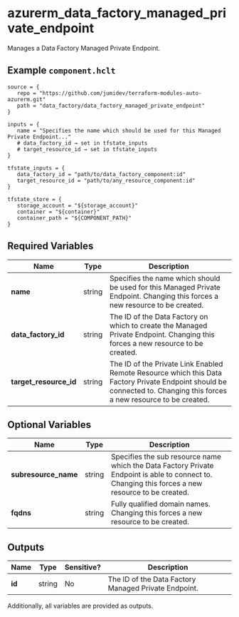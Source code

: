 # azurerm_data_factory_managed_private_endpoint

Manages a Data Factory Managed Private Endpoint.

## Example `component.hclt`

```hcl
source = {
   repo = "https://github.com/jumidev/terraform-modules-auto-azurerm.git"   
   path = "data_factory/data_factory_managed_private_endpoint"   
}

inputs = {
   name = "Specifies the name which should be used for this Managed Private Endpoint..."   
   # data_factory_id → set in tfstate_inputs
   # target_resource_id → set in tfstate_inputs
}

tfstate_inputs = {
   data_factory_id = "path/to/data_factory_component:id"   
   target_resource_id = "path/to/any_resource_component:id"   
}

tfstate_store = {
   storage_account = "${storage_account}"   
   container = "${container}"   
   container_path = "${COMPONENT_PATH}"   
}

```

## Required Variables

| Name | Type |  Description |
| ---- | --------- |  ----------- |
| **name** | string |  Specifies the name which should be used for this Managed Private Endpoint. Changing this forces a new resource to be created. | 
| **data_factory_id** | string |  The ID of the Data Factory on which to create the Managed Private Endpoint. Changing this forces a new resource to be created. | 
| **target_resource_id** | string |  The ID of the Private Link Enabled Remote Resource which this Data Factory Private Endpoint should be connected to. Changing this forces a new resource to be created. | 

## Optional Variables

| Name | Type |  Description |
| ---- | --------- |  ----------- |
| **subresource_name** | string |  Specifies the sub resource name which the Data Factory Private Endpoint is able to connect to. Changing this forces a new resource to be created. | 
| **fqdns** | string |  Fully qualified domain names. Changing this forces a new resource to be created. | 



## Outputs

| Name | Type | Sensitive? | Description |
| ---- | ---- | --------- | --------- |
| **id** | string | No  | The ID of the Data Factory Managed Private Endpoint. | 

Additionally, all variables are provided as outputs.
